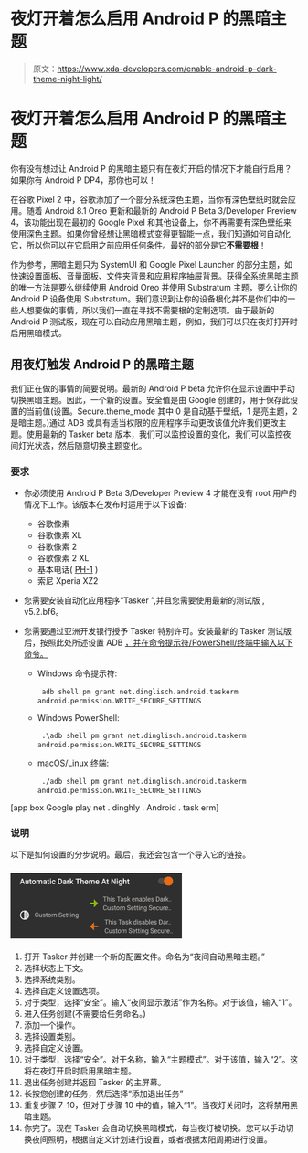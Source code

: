 # 夜灯开着怎么启用 Android P 的黑暗主题

> 原文：<https://www.xda-developers.com/enable-android-p-dark-theme-night-light/>

# 夜灯开着怎么启用 Android P 的黑暗主题

你有没有想过让 Android P 的黑暗主题只有在夜灯开启的情况下才能自行启用？如果你有 Android P DP4，那你也可以！

在谷歌 Pixel 2 中，谷歌添加了一个部分系统深色主题，当你有深色壁纸时就会应用。随着 Android 8.1 Oreo 更新和最新的 Android P Beta 3/Developer Preview 4，该功能出现在最初的 Google Pixel 和其他设备上，你不再需要有深色壁纸来使用深色主题。如果你曾经想让黑暗模式变得更智能一点，我们知道如何自动化它，所以你可以在它启用之前应用任何条件。最好的部分是它**不需要根**！

作为参考，黑暗主题只为 SystemUI 和 Google Pixel Launcher 的部分主题，如快速设置面板、音量面板、文件夹背景和应用程序抽屉背景。获得全系统黑暗主题的唯一方法是要么继续使用 Android Oreo 并使用 Substratum 主题，要么让你的 Android P 设备使用 Substratum。我们意识到让你的设备根化并不是你们中的一些人想要做的事情，所以我们一直在寻找不需要根的定制选项。由于最新的 Android P 测试版，现在可以自动应用黑暗主题，例如，我们可以只在夜灯打开时启用黑暗模式。

## 用夜灯触发 Android P 的黑暗主题

我们正在做的事情的简要说明。最新的 Android P beta 允许你在显示设置中手动切换黑暗主题。因此，一个新的设置。安全值是由 Google 创建的，用于保存此设置的当前值(设置。Secure.theme_mode 其中 0 是自动基于壁纸，1 是亮主题，2 是暗主题。)通过 ADB 或具有适当权限的应用程序手动更改该值允许我们更改主题。使用最新的 Tasker beta 版本，我们可以监控设置的变化，我们可以监控夜间灯光状态，然后随意切换主题变化。

### 要求

*   你必须使用 Android P Beta 3/Developer Preview 4 才能在没有 root 用户的情况下工作。该版本在发布时适用于以下设备:
    *   谷歌像素
    *   谷歌像素 XL
    *   谷歌像素 2
    *   谷歌像素 2 XL
    *   基本电话( [PH-1](https://www.xda-developers.com/essential-phone-android-p-beta-3-july-security/) )
    *   索尼 Xperia XZ2

*   您需要安装自动化应用程序“Tasker ”,并且您需要使用最新的测试版 , v5.2.bf6。
*   您需要通过亚洲开发银行授予 Tasker 特别许可。安装最新的 Tasker 测试版后，按照此处所述设置 ADB [，并在命令提示符/PowerShell/终端中输入以下命令。](https://www.xda-developers.com/install-adb-windows-macos-linux/)
    *   Windows 命令提示符:

        ```
         adb shell pm grant net.dinglisch.android.taskerm android.permission.WRITE_SECURE_SETTINGS 
        ```

    *   Windows PowerShell:

        ```
         .\adb shell pm grant net.dinglisch.android.taskerm android.permission.WRITE_SECURE_SETTINGS 
        ```

    *   macOS/Linux 终端:

        ```
         ./adb shell pm grant net.dinglisch.android.taskerm android.permission.WRITE_SECURE_SETTINGS 
        ```

[app box Google play net . dinghly . Android . task erm]

### 说明

以下是如何设置的分步说明。最后，我还会包含一个导入它的链接。

### ![Tasker](img/3b0c1b3d97d6513f36475ca193adac38.png)

1.  打开 Tasker 并创建一个新的配置文件。命名为“夜间自动黑暗主题。”
2.  选择状态上下文。
3.  选择系统类别。
4.  选择自定义设置选项。
5.  对于类型，选择“安全”。输入“夜间显示激活”作为名称。对于该值，输入“1”。
6.  进入任务创建(不需要给任务命名。)
7.  添加一个操作。
8.  选择设置类别。
9.  选择自定义设置。
10.  对于类型，选择“安全”。对于名称，输入“主题模式”。对于该值，输入“2”。这将在夜灯开启时启用黑暗主题。
11.  退出任务创建并返回 Tasker 的主屏幕。
12.  长按您创建的任务，然后选择“添加退出任务”
13.  重复步骤 7-10，但对于步骤 10 中的值，输入“1”。当夜灯关闭时，这将禁用黑暗主题。
14.  你完了。现在 Tasker 会自动切换黑暗模式，每当夜灯被切换。您可以手动切换夜间照明，根据自定义计划进行设置，或者根据太阳周期进行设置。